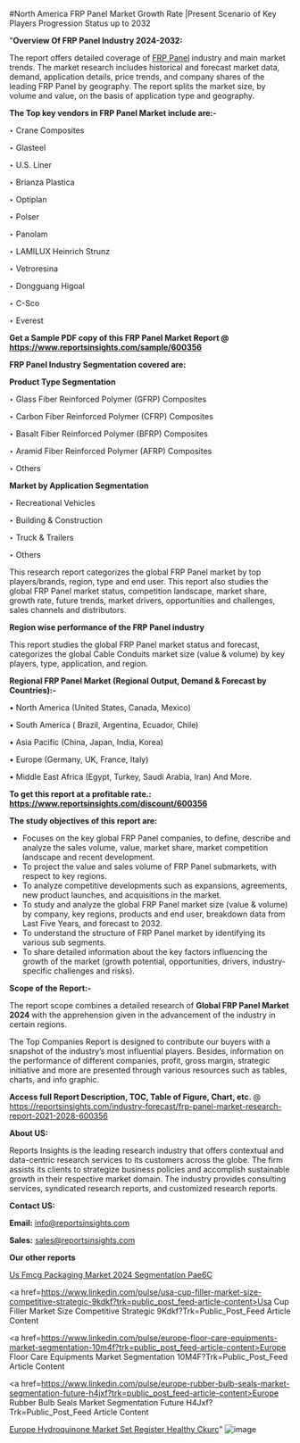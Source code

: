 #North America FRP Panel Market Growth Rate |Present Scenario of Key Players Progression Status up to 2032

"<strong>Overview Of FRP Panel Industry 2024-2032:</strong>

The report offers detailed coverage of <a href=https://www.reportsinsights.com/sample/600356>FRP Panel</a> industry and main market trends. The market research includes historical and forecast market data, demand, application details, price trends, and company shares of the leading FRP Panel by geography. The report splits the market size, by volume and value, on the basis of application type and geography.

<strong>The Top key vendors in FRP Panel Market include are:- </strong>

‣ Crane Composites

‣ Glasteel

‣ U.S. Liner

‣ Brianza Plastica

‣ Optiplan

‣ Polser

‣ Panolam

‣ LAMILUX Heinrich Strunz

‣ Vetroresina

‣ Dongguang Higoal

‣ C-Sco

‣ Everest

<strong>Get a Sample PDF copy of this FRP Panel Market Report </strong><strong>@ <a href=https://www.reportsinsights.com/sample/600356 style=color:#0000ff;>https://www.reportsinsights.com/sample/600356</a> </strong>

<strong>FRP Panel Industry Segmentation covered are:</strong>

<strong>Product Type Segmentation</strong>

‣ Glass Fiber Reinforced Polymer (GFRP) Composites

‣ Carbon Fiber Reinforced Polymer (CFRP) Composites

‣ Basalt Fiber Reinforced Polymer (BFRP) Composites

‣ Aramid Fiber Reinforced Polymer (AFRP) Composites

‣ Others

<strong>Market by Application Segmentation</strong>

‣ Recreational Vehicles

‣ Building & Construction

‣ Truck & Trailers

‣ Others

This research report categorizes the global FRP Panel market by top players/brands, region, type and end user. This report also studies the global FRP Panel market status, competition landscape, market share, growth rate, future trends, market drivers, opportunities and challenges, sales channels and distributors.

<strong>Region wise performance of the FRP Panel industry</strong><strong> </strong>

This report studies the global FRP Panel market status and forecast, categorizes the global Cable Conduits market size (value &amp; volume) by key players, type, application, and region. 

<strong>Regional FRP Panel Market (Regional Output, Demand &amp; Forecast by Countries):-</strong>

• North America (United States, Canada, Mexico)

• South America ( Brazil, Argentina, Ecuador, Chile)

• Asia Pacific (China, Japan, India, Korea)

• Europe (Germany, UK, France, Italy)

• Middle East Africa (Egypt, Turkey, Saudi Arabia, Iran) And More.

<strong>To get this report at a profitable rate.: <a href=https://www.reportsinsights.com/discount/600356 style=color:#0000ff;>https://www.reportsinsights.com/discount/600356</a></strong>

<strong>The study objectives of this report are:</strong>
<ul>
  <li>Focuses on the key global FRP Panel companies, to define, describe and analyze the sales volume, value, market share, market competition landscape and recent development.</li>
  <li>To project the value and sales volume of FRP Panel submarkets, with respect to key regions.</li>
  <li>To analyze competitive developments such as expansions, agreements, new product launches, and acquisitions in the market.</li>
  <li>To study and analyze the global FRP Panel market size (value &amp; volume) by company, key regions, products and end user, breakdown data from Last Five Years, and forecast to 2032.</li>
  <li>To understand the structure of FRP Panel market by identifying its various sub segments.</li>
  <li>To share detailed information about the key factors influencing the growth of the market (growth potential, opportunities, drivers, industry-specific challenges and risks).</li>
</ul>
<strong>Scope of the Report:-</strong><strong> </strong>

The report scope combines a detailed research of <strong>Global FRP Panel Market 2024 </strong>with the apprehension given in the advancement of the industry in certain regions.

The Top Companies Report is designed to contribute our buyers with a snapshot of the industry’s most influential players. Besides, information on the performance of different companies, profit, gross margin, strategic initiative and more are presented through various resources such as tables, charts, and info graphic.

<strong>Access full Report Description, TOC, Table of Figure, Chart, etc. </strong>@   <a href=https://reportsinsights.com/industry-forecast/frp-panel-market-research-report-2021-2028-600356 style=color:#0000ff;>https://reportsinsights.com/industry-forecast/frp-panel-market-research-report-2021-2028-600356</a>

<strong>About US:</strong>

Reports Insights is the leading research industry that offers contextual and data-centric research services to its customers across the globe. The firm assists its clients to strategize business policies and accomplish sustainable growth in their respective market domain. The industry provides consulting services, syndicated research reports, and customized research reports.

<strong>Contact US:</strong>

<p class=""""><b>Email:</b> <a href=mailto:info@reportsinsights.com>info@reportsinsights.com</a></p>
<p class=""""><b>Sales:</b> <a href=mailto:sales@reportsinsights.com>sales@reportsinsights.com</a></p>

<strong>Our other reports</strong>

<a href=https://www.linkedin.com/pulse/us-fmcg-packaging-market-2024-segmentation-pae6c/>Us Fmcg Packaging Market 2024 Segmentation Pae6C</a>

<a href=https://www.linkedin.com/pulse/usa-cup-filler-market-size-competitive-strategic-9kdkf?trk=public_post_feed-article-content>Usa Cup Filler Market Size Competitive Strategic 9Kdkf?Trk=Public_Post_Feed Article Content</a>

<a href=https://www.linkedin.com/pulse/europe-floor-care-equipments-market-segmentation-10m4f?trk=public_post_feed-article-content>Europe Floor Care Equipments Market Segmentation 10M4F?Trk=Public_Post_Feed Article Content</a>

<a href=https://www.linkedin.com/pulse/europe-rubber-bulb-seals-market-segmentation-future-h4jxf?trk=public_post_feed-article-content>Europe Rubber Bulb Seals Market Segmentation Future H4Jxf?Trk=Public_Post_Feed Article Content</a>

<a href=https://www.linkedin.com/pulse/europe-hydroquinone-market-set-register-healthy-ckurc/>Europe Hydroquinone Market Set Register Healthy Ckurc</a>"
![image](https://github.com/ahaan12367/RIMarket24/assets/158471582/936bfac8-0a58-4e1c-9eaf-311476c3a37b)
